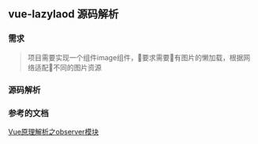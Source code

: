 ## vue-lazylaod 源码解析
### 需求
> 项目需要实现一个组件image组件，要求需要有图片的懒加载，根据网络适配不同的图片资源


### 源码解析


### 参考的文档
 [Vue原理解析之observer模块](https://segmentfault.com/a/1190000008377887)
